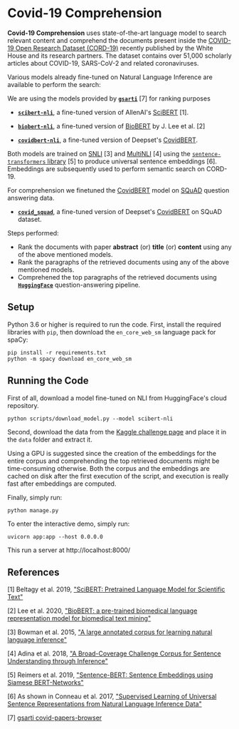 # Covid-19 Comprehension

**Covid-19 Comprehension** uses state-of-the-art language model to search relevant content and comprehend the documents present inside the [COVID-19 Open Research Dataset (CORD-19)](https://pages.semanticscholar.org/coronavirus-research) recently published by the White House and its research partners. The dataset contains over 51,000 scholarly articles about COVID-19, SARS-CoV-2 and related coronaviruses.

Various models already fine-tuned on Natural Language Inference are available to perform the search:

We are using the models provided by **[`gsarti`](https://github.com/gsarti/covid-papers-browser)**  [7] for ranking purposes

- **[`scibert-nli`](https://huggingface.co/gsarti/scibert-nli)**, a fine-tuned version of AllenAI's [SciBERT](https://github.com/allenai/scibert) [1].

- **[`biobert-nli`](https://huggingface.co/gsarti/biobert-nli)**, a fine-tuned version of [BioBERT](https://github.com/dmis-lab/biobert) by J. Lee et al. [2]

- **[`covidbert-nli`](https://huggingface.co/gsarti/covidbert-nli)**, a fine-tuned version of Deepset's [CovidBERT](https://huggingface.co/deepset/covid_bert_base).

Both models are trained on [SNLI](https://nlp.stanford.edu/projects/snli/) [3] and [MultiNLI](https://www.nyu.edu/projects/bowman/multinli/) [4] using the [`sentence-transformers` library](https://github.com/UKPLab/sentence-transformers/) [5] to produce universal sentence embeddings [6]. Embeddings are subsequently used to perform semantic search on CORD-19.

For comprehension we finetuned the [CovidBERT](https://huggingface.co/deepset/covid_bert_base) model on [SQuAD](https://rajpurkar.github.io/SQuAD-explorer/) question answering data.

- **[`covid_squad`](https://huggingface.co/graviraja/covid_squad)**, a fine-tuned version of Deepset's [CovidBERT](https://huggingface.co/deepset/covid_bert_base) on SQuAD dataset.

Steps performed:

- Rank the documents with paper **abstract** (or) **title** (or) **content** using any of the above mentioned models.
- Rank the paragraphs of the retrieved documents using any of the above mentioned models.
- Comprehened the top paragraphs of the retrieved documents using **[`HuggingFace`](https://huggingface.co/)** question-answering pipeline.


## Setup

Python 3.6 or higher is required to run the code. First, install the required libraries with `pip`, then download the `en_core_web_sm` language pack for spaCy:

```shell
pip install -r requirements.txt
python -m spacy download en_core_web_sm
```

## Running the Code

First of all, download a model fine-tuned on NLI from HuggingFace's cloud repository.

```shell
python scripts/download_model.py --model scibert-nli
```

Second, download the data from the [Kaggle challenge page](https://www.kaggle.com/allen-institute-for-ai/CORD-19-research-challenge) and place it in the `data` folder and extract it.


Using a GPU is suggested since the creation of the embeddings for the entire corpus and comprehending the top retrieved documents might be time-consuming otherwise. Both the corpus and the embeddings are cached on disk after the first execution of the script, and execution is really fast after embeddings are computed.

Finally, simply run:

```shell
python manage.py
```

To enter the interactive demo, simply run:

```shell
uvicorn app:app --host 0.0.0.0
```

This run a server at http://localhost:8000/ 


## References

[1] Beltagy et al. 2019, ["SciBERT: Pretrained Language Model for Scientific Text"](https://www.aclweb.org/anthology/D19-1371/)

[2] Lee et al. 2020, ["BioBERT: a pre-trained biomedical language representation model for biomedical text mining"](http://doi.org/10.1093/bioinformatics/btz682)

[3] Bowman et al. 2015, ["A large annotated corpus for learning natural language inference"](https://www.aclweb.org/anthology/D15-1075/)

[4] Adina et al. 2018, ["A Broad-Coverage Challenge Corpus for Sentence Understanding through Inference"](http://aclweb.org/anthology/N18-1101)

[5] Reimers et al. 2019, ["Sentence-BERT: Sentence Embeddings using Siamese BERT-Networks"](https://www.aclweb.org/anthology/D19-1410/)

[6] As shown in Conneau et al. 2017, ["Supervised Learning of Universal Sentence Representations from Natural Language Inference Data"](https://www.aclweb.org/anthology/D17-1070/)

[7] [gsarti covid-papers-browser](https://github.com/gsarti/covid-papers-browser)